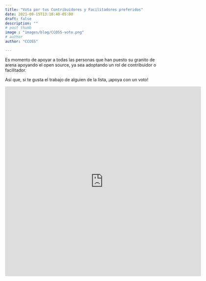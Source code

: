 ```yaml
---
title: "Vota por tus Contribuidores y Facilitadores preferidos"
date: 2021-09-15T13:18:40-05:00
draft: false
description: ""
# post thumb
image : "images/blog/CCOSS-voto.png"
# author
author: "CCOSS" 

---
```


Es momento de apoyar a todas las personas que han puesto su granito de arena apoyando el open source, ya sea adoptando un rol de contribuidor o facilitador.


Así que, si te gusta el trabajo de alguien de la lista, ¡apoya con un voto!

<center>
<iframe src="https://docs.google.com/forms/d/e/1FAIpQLSfZkkqF23CZOsxabDPRsFGJw2Df5qjnpFIYJgF0LBjWxIa-Cw/viewform?embedded=true" width="640" height="620" frameborder="0" marginheight="0" marginwidth="0">Cargando…</iframe>

</center>
